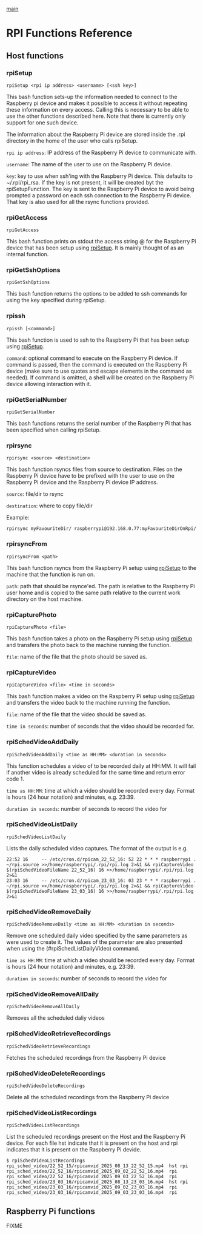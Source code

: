 [main][main-link]

# RPI Functions Reference

## Host functions

### rpiSetup

```
rpiSetup <rpi ip address> <username> [<ssh key>]
```

This bash function sets-up the information needed to connect to the Raspberry pi device and makes it possible to access it without repeating these information on every access.
Calling this is necessary to be able to use the other functions described here.
Note that there is currently only support for one such device.

The information about the Raspberry Pi device are stored inside the .rpi directory in the home of the user who calls rpiSetup.

`rpi ip address`: IP address of the Raspberry Pi device to communicate with.

`username`: The name of the user to use on the Raspberry Pi device.

`key`: key to use when ssh'ing with the Raspberry Pi device. This defaults to ~/.rpi/rpi_rsa. If the key is not present, it will be created byt the rpiSetupFunction. The key is sent to the Raspberry Pi device to avoid being prompted a password on each ssh connection to the Raspberry Pi device. That key is also used for all the rsync functions provided.

### rpiGetAccess

```
rpiGetAccess
```

This bash function prints on stdout the access string <username>@<ip address> for the Raspberry Pi device that has been setup using [rpiSetup](#rpiSetup). It is mainly thought of as an internal function.

### rpiGetSshOptions

```
rpiGetSshOptions
```

This bash function returns the options to be added to ssh commands for using the key specified during rpiSetup.

### rpissh

```
rpissh [<command>]
```

This bash function is used to ssh to the Raspberry Pi that has been setup using [rpiSetup](#rpiSetup).

`command`: optional command to execute on the Raspberry Pi device. If command is passed, then the command is executed on the Raspberry Pi device (make sure to use quotes and escape elements in the command as needed). If command is omitted, a shell will be created on the Raspberry Pi device allowing interaction with it.

### rpiGetSerialNumber

```
rpiGetSerialNumber
```

This bash functions returns the serial number of the Raspberry Pi that has been specified when calling rpiSetup.

### rpirsync

```
rpirsync <source> <destination>
```

This bash function rsyncs files from source to destination. Files on the Raspberry Pi device have to be prefixed with the user to use on the Raspberry Pi device and the Raspberry Pi device IP address.

`source`: file/dir to rsync

`destination`: where to copy file/dir

Example:

```
rpirsync myFavouriteDir/ raspberrypi@192.168.0.77:myFavouriteDirOnRpi/
```

### rpirsyncFrom

```
rpirsyncFrom <path>
```

This bash function rsyncs from the Raspberry Pi setup using [rpiSetup](#rpiSetup) to the machine that the function is run on.

`path`: path that should be rsynce'ed. The path is relative to the Raspberry Pi user home and is copied to the same path relative to the current work directory on the host machine.

### rpiCapturePhoto

```
rpiCapturePhoto <file>
```

This bash function takes a photo on the Raspberry Pi setup using [rpiSetup](#rpiSetup) and transfers the photo back to the machine running the function.

`file`: name of the file that the photo should be saved as.

### rpiCaptureVideo

```
rpiCaptureVideo <file> <time in seconds>
```

This bash function makes a video on the Raspberry Pi setup using [rpiSetup](#rpiSetup) and transfers the video back to the machine running the function.

`file`: name of the file that the video should be saved as.

`time in seconds`: number of seconds that the video should be recorded for.

### rpiSchedVideoAddDaily

```
rpiSchedVideoAddDaily <time as HH:MM> <duration in seconds>
```

This function schedules a video of <duration in seconds> to be recorded daily at HH:MM. It will fail if another
video is already scheduled for the same time and return error code 1.

`time as HH:MM`: time at which a video should be recorded every day. Format is hours (24 hour notation) and
                 minutes, e.g. 23:39.

`duration in seconds`: number of seconds to record the video for

### rpiSchedVideoListDaily

```
rpiSchedVideoListDaily
```

Lists the daily scheduled video captures. The format of the output is e.g.

```
22:52 16     -- /etc/cron.d/rpicam_22_52_16: 52 22 * * * raspberrypi . ~/rpi.source >>/home/raspberrypi/.rpi/rpi.log 2>&1 && rpiCaptureVideo $(rpiSchedVideoFileName 22_52_16) 16 >>/home/raspberrypi/.rpi/rpi.log 2>&1
23:03 16     -- /etc/cron.d/rpicam_23_03_16: 03 23 * * * raspberrypi . ~/rpi.source >>/home/raspberrypi/.rpi/rpi.log 2>&1 && rpiCaptureVideo $(rpiSchedVideoFileName 23_03_16) 16 >>/home/raspberrypi/.rpi/rpi.log 2>&1
```

### rpiSchedVideoRemoveDaily

```
rpiSchedVideoRemoveDaily <time as HH:MM> <duration in seconds>
```

Remove one scheduled daily video specified by the same parameters as were used to create it.
The values of the parameter are also presented when using the (#rpiSchedListDailyVideo) command.

`time as HH:MM`: time at which a video should be recorded every day. Format is hours (24 hour notation) and minutes, e.g. 23:39.

`duration in seconds`: number of seconds to record the video for


### rpiSchedVideoRemoveAllDaily

```
rpiSchedVideoRemoveAllDaily
```

Removes all the scheduled daliy videos

### rpiSchedVideoRetrieveRecordings

```
rpiSchedVideoRetrieveRecordings
```

Fetches the scheduled recordings from the Raspberry Pi device

### rpiSchedVideoDeleteRecordings

```
rpiSchedVideoDeleteRecordings
```

Delete all the scheduled recordings from the Raspberry Pi device

### rpiSchedVideoListRecordings

```
rpiSchedVideoListRecordings
```

List the scheduled recordings present on the Host and the Raspberry Pi device. For each file hst indicate that it is present on the host and rpi indicates that it is present on the Raspberry Pi devide.

```
$ rpiSchedVideoListRecordings
rpi_sched_video/22_52_15/rpicamvid_2025_08_13_22_52_15.mp4  hst rpi
rpi_sched_video/22_52_16/rpicamvid_2025_09_02_22_52_16.mp4  rpi
rpi_sched_video/22_52_16/rpicamvid_2025_09_03_22_52_16.mp4  rpi
rpi_sched_video/23_03_16/rpicamvid_2025_08_13_23_03_16.mp4  hst rpi
rpi_sched_video/23_03_16/rpicamvid_2025_09_02_23_03_16.mp4  rpi
rpi_sched_video/23_03_16/rpicamvid_2025_09_03_23_03_16.mp4  rpi
```

## Raspberry Pi functions

FIXME

[main-link]: ./README.md